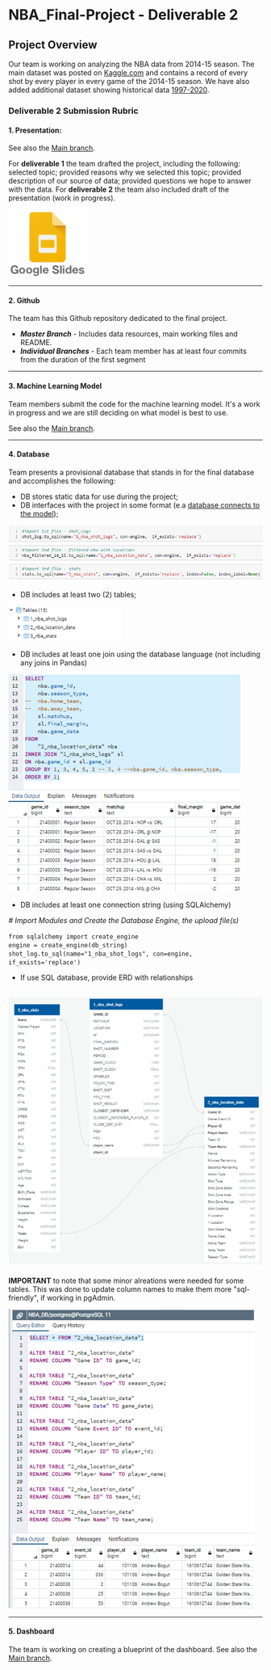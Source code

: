 # NBA_Final-Project - Deliverable 2

## Project Overview

Our team is working on analyzing the NBA data from 2014-15 season. The main dataset was posted on [Kaggle.com](https://www.kaggle.com/dansbecker/nba-shot-logs) and contains a record of every shot by every player in every game of the 2014-15 season. We have also added additional dataset showing historical data [1997-2020](https://data.world/sportsvizsunday/june-2020-nba-shots-1997-2019).

### Deliverable 2 Submission Rubric

#### 1. Presentation: 
See also the [Main branch](https://github.com/Deving789/NBA_Final-Project/tree/main). 

For **deliverable 1** the team drafted the project, including the following: selected topic; provided reasons why we selected this topic; provided description of our source of data; provided questions we hope to answer with the data. For **deliverable 2** the team also included draft of the presentation (work in progress).

[![](https://github.com/Deving789/NBA_Final-Project/blob/triangle_database_mockup/Images/google_slides_symbol.PNG)](https://docs.google.com/presentation/d/1yyX7UKPuBxpFafK9zPFxsAPh2NvwZ-T5X8ihhU3aKJA/edit#slide=id.p1) 

--------

#### 2. Github

The team has this Github repository dedicated to the final project.

* ***Master Branch*** - Includes data resources, main working files and README.
* ***Individual Branches*** - Each team member has at least four commits from the duration of the first segment 

-----
#### 3. Machine Learning Model

Team members submit the code for the machine learning model. It's a work in progress and we are still deciding on what model is best to use.

See also the [Main branch](https://github.com/Deving789/NBA_Final-Project/tree/main). 

-------
#### 4. Database

Team presents a provisional database that stands in for the final database and accomplishes the following:
* DB stores static data for use during the project;
* DB interfaces with the project in some format (e.a [database connects to the model](https://github.com/Deving789/NBA_Final-Project/blob/triangle_database_mockup/NBA_project_SQL_connection.ipynb));

![](https://github.com/Deving789/NBA_Final-Project/blob/triangle_database_mockup/Images/pandas_sql_create_tables_load_data_success.PNG)

* DB includes at least two (2) tables;

![](https://github.com/Deving789/NBA_Final-Project/blob/triangle_database_mockup/Images/NBA_DB_tables_listed_pandas_to_sql.PNG)

* DB includes at least one join using the database language (not including any joins in Pandas)

![](https://github.com/Deving789/NBA_Final-Project/blob/triangle_database_mockup/Images/pandas_sql_tables_merge_on_id_success.PNG)

* DB includes at least one connection string (using SQLAlchemy)

*# Import Modules and Create the Database Engine, the upload file(s)*

   `from sqlalchemy import create_engine`\
   `engine = create_engine(db_string)` \
   `shot_log.to_sql(name="1_nba_shot_logs", con=engine,  if_exists='replace')`

* If use SQL database, provide ERD with relationships

![](https://github.com/Deving789/NBA_Final-Project/blob/triangle_database_mockup/Images/ERD_tables_nba.PNG)
-----------

**IMPORTANT** to note that some minor alreations were needed for some tables. This was done to update column names to make them more "sql-friendly", if working in pgAdmin.

![](https://github.com/Deving789/NBA_Final-Project/blob/triangle_database_mockup/Images/pandas_sql_table2_location_data_rename_columns_success.PNG)

------------------

#### 5. Dashboard

The team is working on creating a blueprint of the dashboard.
See also the [Main branch](https://github.com/Deving789/NBA_Final-Project/tree/main). 
